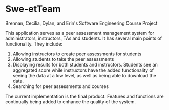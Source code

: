 # Swe-etTeam
Brennan, Cecilia, Dylan, and Erin's Software Engineering Course Project

This application serves as a peer assessment management system for administrators, instructors, TAs and students.
It has several main points of functionality.
They include:

1) Allowing instructors to create peer assessments for students
2) Allowing students to take the peer assessments
3) Displaying results for both students and instructors. Students see an aggregated score while instructors have the added functionality of seeing the data at a low level, as well as being able to download the data.
4) Searching for peer assessments and courses

The current implementation is the final product. Features and functions are continually being added to enhance the quality of the system.  
